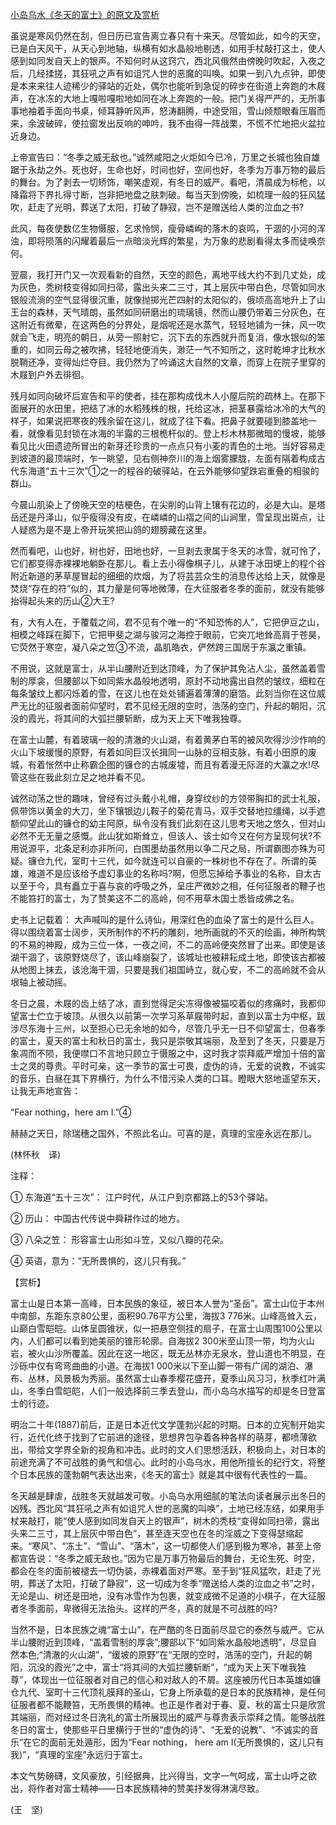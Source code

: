 [小岛乌水《冬天的富士》的原文及赏析](https://www.vrrw.net/wx/12196.html)

虽说是寒风仍然在刮，但日历已宣告离立春只有十来天。尽管如此，如今的天空，已是白天风干，从天心到地轴，纵横有如水晶般地剔透，如用手杖敲打这土，使人感到如同发自天上的银声。不知何时从这窍穴，西北风俄然由傍晚时吹起，入夜之后，几经揉搓，其狂吼之声有如诅咒人世的恶魔的叫唤。如果一到八九点钟，即使是本来来往人迹稀少的驿站的近处，偶尔也能听到急促的碎步在街道上奔跑的木屐声，在冰冻的大地上嘎啦嘎啦地如同在冰上奔跑的一般。把门关得严严的，无所事事地袖着手面向书桌，倾耳静听风声，怒涛翻腾，中途受阻，雪山倾颓眼看压眉而来，余波破碎，使拉窗发出反响的呻吟，我不由得一阵战栗，不慌不忙地把火盆拉近身边。

上帝宣告曰：“冬季之威无敌也。”诚然咸阳之火炬如今已冷，万里之长城也独自雄踞于永劫之外。死也好，生命也好，时间也好，空间也好，冬季为万事万物的最后的舞台。为了剥去一切矫饰，嘲笑虚观，有冬日的威严。看吧，清晨成为标枪，以降霜将下界扎得寸断，岂非把地盘之肤刺破。每当天到傍晚，如梳理一般的狂风猛吹，赶走了光明，葬送了太阳，打破了静寂，岂不是赠送给人类的泣血之书?

此风，每夜使数亿生物慑服，乞求怜悯，瘦骨嶙峋的落木的哀鸣，干涸的小河的浑浊，即将陨落的闪耀着最后一点暗淡光辉的繁星，为万象的悲剧看得太多而徒唤奈何。

翌晨，我打开门又一次观看新的自然，天空的颜色，离地平线大约不到几丈处，成为灰色，秃树枝变得如同扫帚，露出头来二三寸，其上层灰中带白色，尽管如同水银般流淌的空气显得很沉重，就像抛掷光芒四射的太阳似的，俄顷高高地升上了山王台的森林，天气晴朗，虽然如同研磨出的琉璃镜，然而山腰仍带着三分灰色，在这附近有微晕，在这两色的分界处，是烟呢还是水蒸气，轻轻地铺为一抹，风一吹就会飞走，明亮的朝日，从旁一照射它，沉下去的东西就升而复消，像水银似的笨重的，如同云母之被吹拂，轻轻地便消失，渺茫一气不知所之，这时乾坤才比秋水脱鞘还净，变得灿烂夺目。我仍然为了吟诵这大自然的文章，而穿上在院子里穿的木屐到户外去徘徊。



残月如同向破坏后宣告和平的使者，挂在那构成伐木人小屋后院的疏林上。在那下面展开的水田里，把结了冰的水稻残株的根，托给这冰，把茎暴露给冰冷的大气的样子，如果说把寒夜的残余留在这儿，就成了往下看。把鼻子就要碰到膝盖地一看，就像看见封锁在冰海的半露的三根桅杆似的。登上杉木林那微暗的慢坡，能够看见比火田遗迹所冒出的新芽还珍贵的一点点只有小麦的青色的土地。当好容易走到坡道的最顶端时，乍一眺望，见右侧神奈川的海上烟雾朦胧，左面有隔着构成古代东海道“五十三次”①之一的程谷的破驿站，在云外能够仰望跌宕重叠的相骏的群山。

今晨山肌染上了傍晚天空的桔梗色，在尖削的山背上镶有花边的，必是大山。是塔岳还是丹泽山，似乎瘦得没有皮，在嶙嶙的山褶之间的山涧里，雪呈现出斑点，让人疑惑为是不是上帝开玩笑把山鸽的翅膀藏在这里。

然而看吧，山也好，树也好，田地也好，一旦剥去隶属于冬天的冰雪，就可怜了，它们都变得赤裸裸地躺卧在那儿。看上去小得像棋子儿，从建于冰田埂上的程个谷附近新道的茅草屋冒起的细细的炊烟，为了将芸芸众生的消息传达给上天，就像是焚烧“存在的符”似的，其力量是何等地微薄，在大征服者冬季的面前，就没有能够抬得起头来的历山②大王?

有，大有人在，于覆载之间，君不见有个唯一的“不知恐怖的人”，它把伊豆之山，相模之峰踩在脚下，它把甲斐之湖与骏河之海控于眼前，它突兀地耸高肩于苍昊，它荧然于寒空，凝八朵之笠③不流，晶肌皓衣，俨然跨三国居于东瀛之重镇。

不用说，这就是富士，从半山腰附近到达顶峰，为了保护其免沾人尘，虽然盖着雪制的厚衾，但腰部以下如同紫水晶般地透明，原封不动地露出自然的皱纹，细粒在每条皱纹上都闪烁着的雪，在这儿也在处处铺遍着薄薄的磨箔。此刻当你在这位威严无比的征服者面前仰望时，君不见经无限的空时，浩荡的空门，升起的朝阳，沉没的霞光，将其间的大弧拦腰斩断，成为天上天下唯我独尊。

在富士山麓，有着玻璃一般的清澈的火山湖，有着黄茅白苇的被风吹得沙沙作响的火山下坡缓慢的原野，有着如同巨汉长揖同一山脉的豆相支脉，有着小田原的废城，有着怅然中止称霸企图的镰仓的古城废墟，而且有着漫无际涯的大瀛之水!尽管这些在我此刻立足之地并看不见。

诚然动荡之世的趣味，曾经有过头戴小礼帽，身穿纹纱的方领带胸扣的武士礼服，佩带饰以黄金的大刀，坐下镶银边儿鞍子的菊花青马，双手交替地拉缰绳，以手遮额仰望此山的镰仓的幼主阿原，纵令没有我们此刻在这儿思考天地之悠久，但对山必然不无无量之感慨。此山犹如斯耸立，但该人、该士如今又在何方呈现何状?不用说源平，北条足利亦非所问，白围墨劫虽然用以争二尺之局，所谓霸图亦殊为可疑。镰仓九代，室町十三代，如今就连可以自豪的一株树也不存在了。所谓的英雄，难道不是应该给予虚幻事业的名称吗?啊，但愿忘掉给予事业的名称，自太古以至于今，具有矗立于喜与哀的呼吸之外，呈庄严微妙之相，任何征服者的鞭子也不能笞打的富士，为了赞美这不二的高岭，何不用草木国土悉皆成佛之名。

史书上记载着： 大声喊叫的是什么诗仙，用深红色的血染了富士的是什么巨人。得以围绕着富士阔步，天所制作的不朽的雕刻，地所画就的不灭的绘画，神所构筑的不易的神殿，成为三位一体，一夜之间，不二的高岭便突然冒了出来。即使是该湖干涸了，该原野烧尽了，该山峰崩裂了，该城址也被耕耘成土地，即使该古都被从地图上抹去，该沧海干涸，只要是我们祖国峙立，就心安，不二的高岭就不会从垠轴上被动摇。

冬日之晨，木屐的齿上结了冰，直到觉得足尖冻得像被猫咬着似的疼痛时，我都仰望富士伫立于坡顶。从很久以前第一次学习系草屐带时起，直到以富士为中枢，跋涉尽东海十三州，以至担心已无余地的如今，尽管几乎无一日不仰望富士，但春季的富士，夏天的富士和秋日的富士，我只是崇敬其端丽，及至到了冬天，只要是万象凋而不陨，我便噤口不言地只顾立于慑服之中，这时我才崇拜威严增加十倍的富士之灵的尊贵。平时可亲，这一季节的富士可畏，虚伪的诗，无爱的说教，不诚实的音乐，白昼在其下界横行，为什么不惜污染人类的口耳。瞪眼大怒地遥望东天，让我无声地宣告：

“Fear nothing，here am I.”④

赫赫之天日，除瑞穗之国外，不照此名山。可喜的是，真理的宝座永远在那儿。

(林怀秋　译)

注释：

① 东海道“五十三次”： 江户时代，从江户到京都路上的53个驿站。

② 历山： 中国古代传说中舜耕作过的地方。

③ 八朵之笠： 形容富士山形如斗笠，又似八瓣的花朵。

④ 英语，意为：“无所畏惧的，这儿只有我。”

【赏析】

富士山是日本第一高峰，日本民族的象征，被日本人誉为“圣岳”。富士山位于本州中南部，东距东京80公里，面积90.76平方公里，海拔3 776米。山峰高耸入云，山巅白雪皑皑。山体呈圆锥状，似一把悬空侧挂的扇子，在富士山周围100公里以内，人们都可以看到她美丽的锥形轮廓。自海拔2 300米至山顶一带，均为火山岩，被火山沙所覆盖。因此在这一地区，既无丛林亦无泉水，登山道也不明显，在沙砾中仅有弯弯曲曲的小道。在海拔1 000米以下至山脚一带有广阔的湖泊、瀑布、丛林，风景极为秀丽。虽然富士山春季樱花盛开，夏季山风习习，秋季红叶满山，冬季白雪皑皑，人们一般选择前三季去登山，而小岛乌水描写的却是冬日登富士的行迹。

明治二十年(1887)前后，正是日本近代文学蓬勃兴起的时期。日本的立宪制开始实行，近代化终于找到了它前进的途径，思想界包孕着各种各样的萌芽，都喷薄欲出，带给文学界全新的视角和冲击。此时的文人们思想活跃，积极向上，对日本的前途充满了不可战胜的勇气和信心。此时的小岛乌水，用他所擅长的纪行文，将整个日本民族的蓬勃朝气表达出来，《冬天的富士》就是其中很有代表性的一篇。

冬天越是肆虐，战胜冬天就越发可敬。小岛乌水用细腻的笔法向读者展示出冬日的凶残。西北风“其狂吼之声有如诅咒人世的恶魔的叫唤”，土地已经冻结，如果用手杖来敲打，能“使人感到如同发自天上的银声”，树木的秃枝“变得如同扫帚，露出头来二三寸，其上层灰中带白色”，甚至连天空也在冬的淫威之下变得瑟缩起来。“寒风”、“冻土”、“雪山”、“落木”，这一切都使人们感到极为寒冷，甚至上帝都宣告说：“冬季之威无敌也。”因为它是万事万物最后的舞台，无论生死、时空，都会在冬的面前被褪去一切伪装，赤裸着面对严寒。至于到“狂风猛吹，赶走了光明，葬送了太阳，打破了静寂”，这一切成为冬季“赠送给人类的泣血之书”之时，无论是山、树还是田地，没有冰雪作为包裹，就变成微不足道的小棋子，在大征服者冬季面前，卑微得无法抬头。这样的严冬，真的就是不可战胜的吗?

当然不是，日本民族之魂“富士山”，在严酷的冬日面前尽显它的泰然与威严。它从半山腰附近到顶峰，“盖着雪制的厚衾”;腰部以下“如同紫水晶般地透明”，尽显自然本色;“清澈的火山湖”，“缓坡的原野”在“无限的空时，浩荡的空门，升起的朝阳，沉没的霞光”之中，富士“将其间的大弧拦腰斩断”，“成为天上天下唯我独尊”，体现出一位征服者对自己的信心和对敌人的不屑。这座被历代日本英雄如镰仓九代、室町十三代顶礼膜拜的圣山，它身上所承载的是日本的民族精神，是任何征服者都不能鞭笞，无所畏惧的精神。也正是作者对于春、夏、秋的富士只是欣赏其端丽，而对经过冬日洗礼的富士所展现出的威严与尊贵表示崇拜之情。能够战胜冬日的富士，使那些平日里横行于世的“虚伪的诗”、“无爱的说教”、“不诚实的音乐”在它的面前无处遁形，因为“Fear nothing， here am I(无所畏惧的，这儿只有我)”，“真理的宝座”永远归于富士。

本文气势磅礴，文风豪放，引经据典，比兴得当，文字一气呵成，富士山呼之欲出，将作者对富士精神——日本民族精神的赞美抒发得淋漓尽致。

(王　坚)

